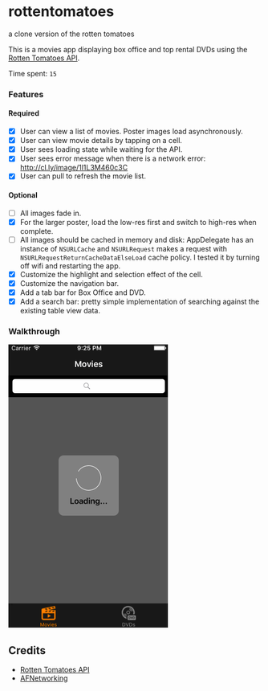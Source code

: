 # rottentomatoes
a clone version of the rotten tomatoes
 
This is a movies app displaying box office and top rental DVDs using the [Rotten Tomatoes API](http://developer.rottentomatoes.com/docs/read/JSON).

Time spent: `15`

### Features

#### Required

- [X] User can view a list of movies. Poster images load asynchronously.
- [X] User can view movie details by tapping on a cell.
- [X] User sees loading state while waiting for the API.
- [X] User sees error message when there is a network error: http://cl.ly/image/1l1L3M460c3C
- [X] User can pull to refresh the movie list.

#### Optional

- [ ] All images fade in.
- [X] For the larger poster, load the low-res first and switch to high-res when complete.
- [ ] All images should be cached in memory and disk: AppDelegate has an instance of `NSURLCache` and `NSURLRequest` makes a request with `NSURLRequestReturnCacheDataElseLoad` cache policy. I tested it by turning off wifi and restarting the app.
- [X] Customize the highlight and selection effect of the cell.
- [X] Customize the navigation bar.
- [X] Add a tab bar for Box Office and DVD.
- [X] Add a search bar: pretty simple implementation of searching against the existing table view data.

### Walkthrough
![Video Walkthrough](rottenTomatoesdemo.gif)

Credits
---------
* [Rotten Tomatoes API](http://developer.rottentomatoes.com/docs/read/JSON)
* [AFNetworking](https://github.com/AFNetworking/AFNetworking)
